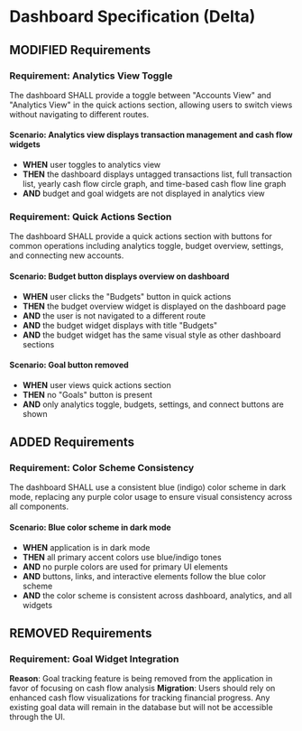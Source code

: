 # Dashboard Specification (Delta)

## MODIFIED Requirements

### Requirement: Analytics View Toggle
The dashboard SHALL provide a toggle between "Accounts View" and "Analytics View" in the quick actions section, allowing users to switch views without navigating to different routes.

#### Scenario: Analytics view displays transaction management and cash flow widgets
- **WHEN** user toggles to analytics view
- **THEN** the dashboard displays untagged transactions list, full transaction list, yearly cash flow circle graph, and time-based cash flow line graph
- **AND** budget and goal widgets are not displayed in analytics view

### Requirement: Quick Actions Section
The dashboard SHALL provide a quick actions section with buttons for common operations including analytics toggle, budget overview, settings, and connecting new accounts.

#### Scenario: Budget button displays overview on dashboard
- **WHEN** user clicks the "Budgets" button in quick actions
- **THEN** the budget overview widget is displayed on the dashboard page
- **AND** the user is not navigated to a different route
- **AND** the budget widget displays with title "Budgets"
- **AND** the budget widget has the same visual style as other dashboard sections

#### Scenario: Goal button removed
- **WHEN** user views quick actions section
- **THEN** no "Goals" button is present
- **AND** only analytics toggle, budgets, settings, and connect buttons are shown

## ADDED Requirements

### Requirement: Color Scheme Consistency
The dashboard SHALL use a consistent blue (indigo) color scheme in dark mode, replacing any purple color usage to ensure visual consistency across all components.

#### Scenario: Blue color scheme in dark mode
- **WHEN** application is in dark mode
- **THEN** all primary accent colors use blue/indigo tones
- **AND** no purple colors are used for primary UI elements
- **AND** buttons, links, and interactive elements follow the blue color scheme
- **AND** the color scheme is consistent across dashboard, analytics, and all widgets

## REMOVED Requirements

### Requirement: Goal Widget Integration
**Reason**: Goal tracking feature is being removed from the application in favor of focusing on cash flow analysis
**Migration**: Users should rely on enhanced cash flow visualizations for tracking financial progress. Any existing goal data will remain in the database but will not be accessible through the UI.


